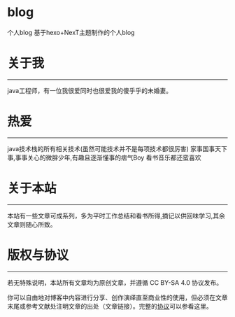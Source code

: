 # blog

个人blog
基于hexo+NexT主题制作的个人blog

# 关于我
---
java工程师，有一位我很爱同时也很爱我的傻乎乎的未婚妻。



# 	热爱
---
java技术栈的所有相关技术(虽然可能技术并不是每项技术都很厉害)
家事国事天下事,事事关心的微胖少年,有趣且逐渐懂事的痞气Boy
看书音乐都还蛮喜欢



# 	关于本站
---
本站有一些文章可成系列，多为平时工作总结和看书所得,摘记以供回味学习,其余文章则随心所致。




# 	版权与协议
---
若无特殊说明，本站所有文章均为原创文章，并遵循 CC BY-SA 4.0 协议发布。

你可以自由地对博客中内容进行分享、创作演绎直至商业性的使用，但必须在文章末尾或参考文献处注明文章的出处（文章链接）。完整的[协议](https://creativecommons.org/licenses/by-nc-sa/4.0/)可以参看这里。